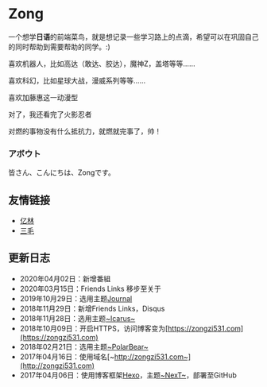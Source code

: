 # Zong

一个想学**日语**的前端菜鸟，就是想记录一些学习路上的点滴，希望可以在巩固自己的同时帮助到需要帮助的同学。:)

喜欢机器人，比如高达（敢达、胶达），魔神Z，盖塔等等……

喜欢科幻，比如星球大战，漫威系列等等……

喜欢加藤惠这一动漫型

对了，我还看完了火影忍者

对燃的事物没有什么抵抗力，就燃就完事了，帅！

### アボウト

皆さん、こんにちは、Zongです。

## 友情链接

- [亿林](https://minemine.cc)
- [三毛](https://jkchao.cn)

## 更新日志

- 2020年04月02日：新增番組
- 2020年03月15日：Friends Links 移步至关于
- 2019年10月29日：选用主题[Journal](https://github.com/SumiMakito/hexo-theme-Journal)
- 2018年11月29日：新增Friends Links，Disqus
- 2018年11月28日：选用主题[~Icarus~](https://github.com/ppoffice/hexo-theme-icarus)
- 2018年10月09日：开启HTTPS，访问博客变为[https://zongzi531.com](https://zongzi531.com)
- 2018年02月21日：选用主题[~PolarBear~](https://github.com/frostfan/hexo-theme-polarbear)
- 2017年04月16日：使用域名[~http://zongzi531.com~](http://zongzi531.com)
- 2017年04月06日：使用博客框架[Hexo](https://github.com/hexojs/hexo)，主题[~NexT~](https://github.com/iissnan/hexo-theme-next)，部署至GitHub
